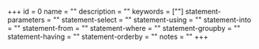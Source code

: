 +++
id = 0
name = ""
description = ""
keywords = [""]
statement-parameters = ""
statement-select = ""
statement-using = ""
statement-into = ""
statement-from = ""
statement-where = ""
statement-groupby = ""
statement-having = ""
statement-orderby = ""
notes = ""
+++
